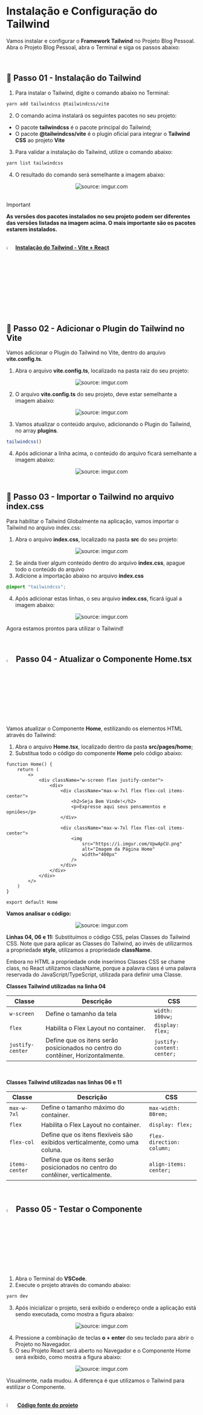 <h1>Instalação e Configuração do Tailwind</h1>



Vamos instalar e configurar o **Framework Tailwind** no Projeto Blog Pessoal. Abra o Projeto Blog Pessoal, abra o Terminal e siga os passos abaixo:

<br />


<h2>👣 Passo 01 - Instalação do Tailwind</h2>



1. Para instalar o Tailwind, digite o comando abaixo no Terminal:

```bash
yarn add tailwindcss @tailwindcss/vite
```

2. O comando acima instalará os seguintes pacotes no seu projeto:

- O pacote **tailwindcss** é o pacote principal do Tailwind;
- O pacote **@tailwindcss/vite** é o plugin oficial para integrar o **Tailwind CSS** ao projeto **Vite**

3. Para validar a instalação do Tailwind, utilize o comando abaixo:

```bash
yarn list tailwindcss
```

4. O resultado do comando será semelhante a imagem abaixo:

<div align="center"><img src="https://i.imgur.com/BOox7wD.png" title="source: imgur.com" /></div>

<br />

> [!IMPORTANT]
>
> **As versões dos pacotes instalados no seu projeto podem ser diferentes das versões listadas na imagem acima. O mais importante são os pacotes estarem instalados.**

<br />

<div align="left"><img src="https://i.imgur.com/FkcNWAL.png" title="source: imgur.com" width="4%"/> <a href="https://tailwindcss.com/docs/installation/using-vite" target="_blank"><b>Instalação do Tailwind - Vite + React</b></a></div>

<br />

<h2>👣 Passo 02 - Adicionar o Plugin do Tailwind no Vite</h2>



Vamos adicionar o Plugin do Tailwind no Vite, dentro do arquivo **vite.config.ts**. 

1. Abra o arquivo **vite.config.ts**, localizado na pasta raiz do seu projeto:

<div align="center"><img src="https://i.imgur.com/1yBCZlQ.png" title="source: imgur.com" /></div>

2. O arquivo **vite.config.ts** do seu projeto, deve estar semelhante a imagem abaixo:

<div align="center"><img src="https://i.imgur.com/PaJbCR5.png" title="source: imgur.com" /></div>

3. Vamos atualizar o conteúdo arquivo, adicionando o Plugin do Tailwind, no array **plugins**.

```javascript
tailwindcss()
```

4. Após adicionar a linha acima, o conteúdo do arquivo ficará semelhante a imagem abaixo:

<div align="center"><img src="https://i.imgur.com/UvZfVtQ.png" title="source: imgur.com" /></div>

<br />

<h2>👣 Passo 03 - Importar o Tailwind no arquivo index.css</h2>



Para habilitar o Tailwind Globalmente na aplicação, vamos importar o Tailwind no arquivo index.css: 

1. Abra o arquivo **index.css**, localizado na pasta **src** do seu projeto:

<div align="center"><img src="https://i.imgur.com/VE3JEMV.png" title="source: imgur.com" /></div>

2. Se ainda tiver algum conteúdo dentro do arquivo **index.css**, apague todo o conteúdo do arquivo
3. Adicione a importação abaixo no arquivo **index.css**

```css
@import "tailwindcss";
```

4. Após adicionar estas linhas, o seu arquivo **index.css**, ficará igual a imagem abaixo:

<div align="center"><img src="https://i.imgur.com/vGSIXMK.png" title="source: imgur.com" /></div>

Agora estamos prontos para utilizar o Tailwind!

<br />

<h2><img src="https://i.imgur.com/H9wEgsJ.png" title="source: imgur.com" width="4%"/> Passo 04 - Atualizar o Componente Home.tsx</h2>



Vamos atualizar o Componente **Home**, estilizando os elementos HTML através do Tailwind:

1. Abra o arquivo **Home.tsx**, localizado dentro da pasta **src/pages/home**;
2. Substitua todo o código do componente **Home** pelo código abaixo:

```tsx
function Home() {
    return (
        <>
            <div className="w-screen flex justify-center">
                <div>
                    <div className="max-w-7xl flex flex-col items-center">
                        <h2>Seja Bem Vinde!</h2>
                        <p>Expresse aqui seus pensamentos e opniões</p>
                    </div>

                    <div className="max-w-7xl flex flex-col items-center">
                        <img
                            src="https://i.imgur.com/VpwApCU.png"
                            alt="Imagem da Página Home"
                            width="400px"
                        />
                    </div>
                </div>
            </div>
        </>
    )
}

export default Home
```

**Vamos analisar o código:**

<div align="center"><img src="https://i.imgur.com/6eojWq9.png" title="source: imgur.com" /></div>

**Linhas 04, 06 e 11:** Substituímos o código CSS, pelas Classes do Tailwind CSS. Note que para aplicar as Classes do Tailwind, ao invés de utilizarmos a propriedade **style**, utilizamos a propriedade **className**.

Embora no HTML a propriedade onde inserimos Classes CSS se chame class, no React utilizamos className, porque a palavra class é uma palavra reservada do JavaScript/TypeScript, utilizada para definir uma Classe.

**Classes Tailwind utilizadas na linha 04**

| Classe           | Descrição                                                    | CSS                        |
| ---------------- | ------------------------------------------------------------ | -------------------------- |
| `w-screen`       | Define o tamanho da tela                                     | `width: 100vw;`            |
| `flex`           | Habilita o Flex Layout no container.                         | `display: flex;`           |
| `justify-center` | Define que os itens serão posicionados no centro do contêiner, Horizontalmente. | `justify-content: center;` |

<br />

**Classes Tailwind utilizadas nas linhas 06 e 11**

| Classe         | Descrição                                                    | CSS                       |
| -------------- | ------------------------------------------------------------ | ------------------------- |
| `max-w-7xl`    | Define o tamanho máximo do container.                        | `max-width: 80rem;`       |
| `flex`         | Habilita o Flex Layout no container.                         | `display: flex;`          |
| `flex-col`     | Define que os itens flexíveis são exibidos verticalmente, como uma coluna. | `flex-direction: column;` |
| `items-center` | Define que os itens serão posicionados no centro do contêiner, verticalmente. | `align-items: center;`    |

<br />

<h2><img src="https://i.imgur.com/H9wEgsJ.png" title="source: imgur.com" width="4%"/> Passo 05 - Testar o Componente</h2>



1. Abra o Terminal do **VSCode**.
2. Execute o projeto através do comando abaixo:

```bash
yarn dev
```

3. Após inicializar o projeto, será exibido o endereço onde a aplicação está sendo executada, como mostra a figura abaixo:

<div align="center"><img src="https://i.imgur.com/tronHJx.png" title="source: imgur.com" /></div>

4. Pressione a combinação de teclas **o + enter** do seu teclado para abrir o Projeto no Navegador.
5. O seu Projeto React será aberto no Navegador e o Componente Home será exibido, como mostra a figura abaixo:

<div align="center"><img src="https://i.imgur.com/lKB5IbE.png" title="source: imgur.com" /></div>

Visualmente, nada mudou. A diferença é que utilizamos o Tailwind para estilizar o Componente.

<br />

<div align="left"><img src="https://i.imgur.com/JACNZiR.png" title="source: imgur.com" width="5%"/> <a href="https://github.com/Yuri-stack/BlogPessoalReact_Fonte/tree/07_Instalando_Tailwind" target="_blank"><b>Código fonte do projeto</b></a></div>

<br /><br />

<div align="left"><a href="README.md"><img src="https://i.imgur.com/XMgF3gl.png" title="source: imgur.com" width="3%"/>Voltar</a></div>
